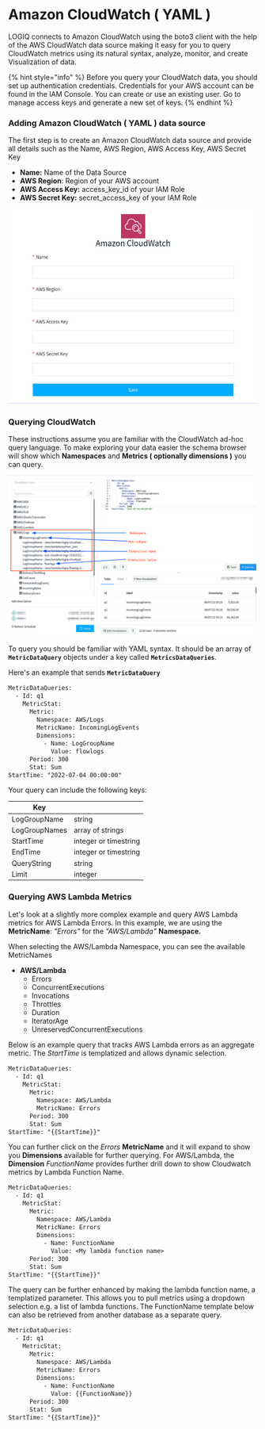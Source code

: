 # Amazon CloudWatch ( YAML )

LOGIQ connects to Amazon CloudWatch using the boto3 client with the help of the AWS CloudWatch data source making it easy for you to query CloudWatch metrics using its natural syntax, analyze, monitor, and create Visualization of data.

{% hint style="info" %}
Before you query your CloudWatch data, you should set up authentication credentials. Credentials for your AWS account can be found in the IAM Console. You can create or use an existing user. Go to manage access keys and generate a new set of keys.
{% endhint %}

### Adding Amazon CloudWatch ( YAML ) data source

The first step is to create an Amazon CloudWatch data source and provide all details such as the Name, AWS Region, AWS Access Key, AWS Secret Key

* **Name:**  Name of the Data Source
* **AWS Region**:  Region of your AWS account
* **AWS Access Key:** access\_key\_id of your IAM Role
* **AWS Secret Key:** secret\_access\_key of your IAM Role

![Adding Amazon CloudWatch data source](<../../.gitbook/assets/Screenshot from 2022-08-10 18-04-28.png>)

### Querying CloudWatch

These instructions assume you are familiar with the CloudWatch ad-hoc query language. To make exploring your data easier the schema browser will show which **Namespaces** and **Metrics ( optionally dimensions )** you can query.

![Query Page and Schema Navigator](../../.gitbook/assets/cloudwatch.png)

To query you should be familiar with YAML syntax.  It should be an array of **`MetricDataQuery`** objects under a key called **`MetricsDataQueries`**.

Here's an example that sends **`MetricDataQuery`**

```
MetricDataQueries: 
  - Id: q1
    MetricStat:
      Metric:
        Namespace: AWS/Logs
        MetricName: IncomingLogEvents
        Dimensions:
          - Name: LogGroupName
            Value: flowlogs
      Period: 300
      Stat: Sum
StartTime: "2022-07-04 00:00:00"
```

Your query can include the following keys:

| Key           |                       |
| ------------- | --------------------- |
| LogGroupName  | string                |
| LogGroupNames | array of strings      |
| StartTime     | integer or timestring |
| EndTime       | integer or timestring |
| QueryString   | string                |
| Limit         | integer               |

### Querying AWS Lambda Metrics

Let's look at a slightly more complex example and query AWS Lambda metrics for AWS Lambda Errors. In this example, we are using the **MetricName**: _"Errors"_ for the _"AWS/Lambda"_ **Namespace.**

When selecting the AWS/Lambda Namespace, you can see the available MetricNames

* **AWS/Lambda**
  * Errors
  * ConcurrentExecutions
  * Invocations
  * Throttles
  * Duration
  * IteratorAge
  * UnreservedConcurrentExecutions

Below is an example query that tracks AWS Lambda errors as an aggregate metric. The _StartTime_ is templatized and allows dynamic selection.

```
MetricDataQueries: 
  - Id: q1
    MetricStat:
      Metric:
        Namespace: AWS/Lambda
        MetricName: Errors
      Period: 300
      Stat: Sum
StartTime: "{{StartTime}}"
```

You can further click on the _Errors_ **MetricName** and it will expand to show you **Dimensions** available for further querying. For AWS/Lambda, the **Dimension** _FunctionName_ provides further drill down to show Cloudwatch metrics by Lambda Function Name.

```
MetricDataQueries: 
  - Id: q1
    MetricStat:
      Metric:
        Namespace: AWS/Lambda
        MetricName: Errors
        Dimensions:
          - Name: FunctionName
            Value: <My lambda function name>
      Period: 300
      Stat: Sum
StartTime: "{{StartTime}}"
```

The query can be further enhanced by making the lambda function name, a templatized parameter. This allows you to pull metrics using a dropdown selection e.g. a list of lambda functions. The FunctionName template below can also be retrieved from another database as a separate query.

```
MetricDataQueries: 
  - Id: q1
    MetricStat:
      Metric:
        Namespace: AWS/Lambda
        MetricName: Errors
        Dimensions:
          - Name: FunctionName
            Value: {{FunctionName}}
      Period: 300
      Stat: Sum
StartTime: "{{StartTime}}"
```
